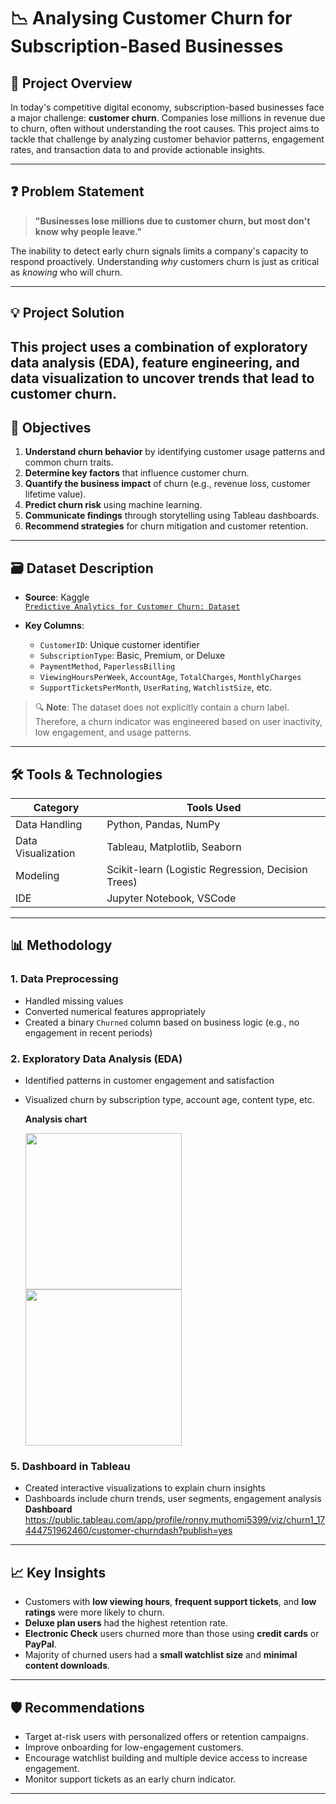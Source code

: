 # 📉 Analysing Customer Churn for Subscription-Based Businesses

## 📌 Project Overview

In today's competitive digital economy, subscription-based businesses face a major challenge: **customer churn**. Companies lose millions in revenue due to churn, often without understanding the root causes. This project aims to tackle that challenge by analyzing customer behavior patterns, engagement rates, and transaction data to  and provide actionable insights.

---

## ❓ Problem Statement

> **"Businesses lose millions due to customer churn, but most don't know why people leave."**

The inability to detect early churn signals limits a company's capacity to respond proactively. Understanding *why* customers churn is just as critical as *knowing* who will churn.

---

## 💡 Project Solution

This project uses a combination of **exploratory data analysis (EDA)**, **feature engineering**, and **data visualization** to uncover trends that lead to customer churn. 
---

## 🎯 Objectives

1. **Understand churn behavior** by identifying customer usage patterns and common churn traits.
2. **Determine key factors** that influence customer churn.
3. **Quantify the business impact** of churn (e.g., revenue loss, customer lifetime value).
4. **Predict churn risk** using machine learning.
5. **Communicate findings** through storytelling using Tableau dashboards.
6. **Recommend strategies** for churn mitigation and customer retention.

---

## 🗃️ Dataset Description

- **Source**: Kaggle  
  [`Predictive Analytics for Customer Churn: Dataset`](https://www.kaggle.com/datasets/safrin03/predictive-analytics-for-customer-churn-dataset)

- **Key Columns**:
  - `CustomerID`: Unique customer identifier  
  - `SubscriptionType`: Basic, Premium, or Deluxe  
  - `PaymentMethod`, `PaperlessBilling`  
  - `ViewingHoursPerWeek`, `AccountAge`, `TotalCharges`, `MonthlyCharges`  
  - `SupportTicketsPerMonth`, `UserRating`, `WatchlistSize`, etc.  

> 🔍 **Note**: The dataset does not explicitly contain a churn label. Therefore, a churn indicator was engineered based on user inactivity, low engagement, and usage patterns.

---

## 🛠️ Tools & Technologies

| Category        | Tools Used                              |
|----------------|------------------------------------------|
| Data Handling   | Python, Pandas, NumPy                    |
| Data Visualization | Tableau, Matplotlib, Seaborn        |
| Modeling        | Scikit-learn (Logistic Regression, Decision Trees) |
| IDE             | Jupyter Notebook, VSCode                |

---

## 📊 Methodology

### 1. Data Preprocessing
- Handled missing values
- Converted numerical features appropriately
- Created a binary `Churned` column based on business logic (e.g., no engagement in recent periods)

### 2. Exploratory Data Analysis (EDA)
- Identified patterns in customer engagement and satisfaction
- Visualized churn by subscription type, account age, content type, etc.

  **Analysis chart**
  
   <img src="https://github.com/user-attachments/assets/4c217e92-f6c2-40ae-8a94-be527759de07" height="250">

   <img src="https://github.com/user-attachments/assets/2e17651f-d6df-46ed-826c-2f8456f18f3b" height="250">


### 5. Dashboard in Tableau
- Created interactive visualizations to explain churn insights
- Dashboards include churn trends, user segments, engagement analysis
  **Dashboard**
  https://public.tableau.com/app/profile/ronny.muthomi5399/viz/churn1_17444751962460/customer-churndash?publish=yes

---

## 📈 Key Insights

- Customers with **low viewing hours**, **frequent support tickets**, and **low ratings** were more likely to churn.
- **Deluxe plan users** had the highest retention rate.
- **Electronic Check** users churned more than those using **credit cards** or **PayPal**.
- Majority of churned users had a **small watchlist size** and **minimal content downloads**.

---

## 🛡️ Recommendations

- Target at-risk users with personalized offers or retention campaigns.
- Improve onboarding for low-engagement customers.
- Encourage watchlist building and multiple device access to increase engagement.
- Monitor support tickets as an early churn indicator.

---

